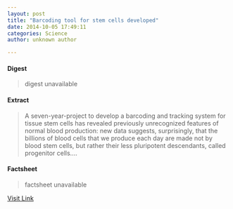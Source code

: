```yaml
---
layout: post
title: "Barcoding tool for stem cells developed"
date: 2014-10-05 17:49:11
categories: Science
author: unknown author

---
```



#### Digest
>digest unavailable

#### Extract
>A seven-year-project to develop a barcoding and tracking system for tissue stem cells has revealed previously unrecognized features of normal blood production: new data suggests, surprisingly, that the billions of blood cells that we produce each day are made not by blood stem cells, but rather their less pluripotent descendants, called progenitor cells....

#### Factsheet
>factsheet unavailable

[Visit Link](http://feeds.sciencedaily.com/~r/sciencedaily/~3/OMKntrwrQEI/141005134911.htm)


